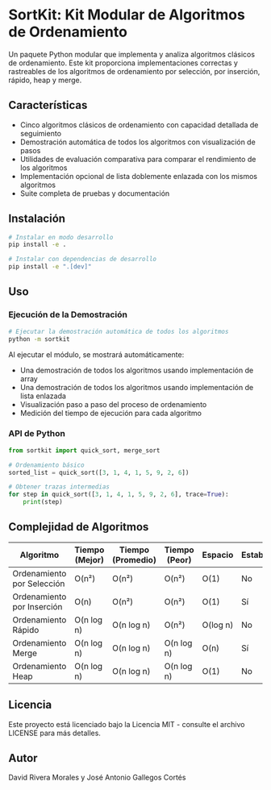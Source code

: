 # SortKit: Kit Modular de Algoritmos de Ordenamiento

Un paquete Python modular que implementa y analiza algoritmos clásicos de ordenamiento. Este kit proporciona implementaciones correctas y rastreables de los algoritmos de ordenamiento por selección, por inserción, rápido, heap y merge.

## Características

- Cinco algoritmos clásicos de ordenamiento con capacidad detallada de seguimiento
- Demostración automática de todos los algoritmos con visualización de pasos
- Utilidades de evaluación comparativa para comparar el rendimiento de los algoritmos
- Implementación opcional de lista doblemente enlazada con los mismos algoritmos
- Suite completa de pruebas y documentación

## Instalación

```bash
# Instalar en modo desarrollo
pip install -e .

# Instalar con dependencias de desarrollo
pip install -e ".[dev]"
```

## Uso

### Ejecución de la Demostración

```bash
# Ejecutar la demostración automática de todos los algoritmos
python -m sortkit
```

Al ejecutar el módulo, se mostrará automáticamente:

- Una demostración de todos los algoritmos usando implementación de array
- Una demostración de todos los algoritmos usando implementación de lista enlazada
- Visualización paso a paso del proceso de ordenamiento
- Medición del tiempo de ejecución para cada algoritmo

### API de Python

```python
from sortkit import quick_sort, merge_sort

# Ordenamiento básico
sorted_list = quick_sort([3, 1, 4, 1, 5, 9, 2, 6])

# Obtener trazas intermedias
for step in quick_sort([3, 1, 4, 1, 5, 9, 2, 6], trace=True):
    print(step)
```

## Complejidad de Algoritmos

| Algoritmo                  | Tiempo (Mejor) | Tiempo (Promedio) | Tiempo (Peor) | Espacio  | Estable |
| -------------------------- | -------------- | ----------------- | ------------- | -------- | ------- |
| Ordenamiento por Selección | O(n²)          | O(n²)             | O(n²)         | O(1)     | No      |
| Ordenamiento por Inserción | O(n)           | O(n²)             | O(n²)         | O(1)     | Sí      |
| Ordenamiento Rápido        | O(n log n)     | O(n log n)        | O(n²)         | O(log n) | No      |
| Ordenamiento Merge         | O(n log n)     | O(n log n)        | O(n log n)    | O(n)     | Sí      |
| Ordenamiento Heap          | O(n log n)     | O(n log n)        | O(n log n)    | O(1)     | No      |

## Licencia

Este proyecto está licenciado bajo la Licencia MIT - consulte el archivo LICENSE para más detalles.

## Autor

David Rivera Morales y José Antonio Gallegos Cortés
